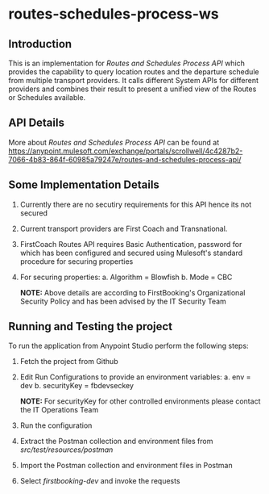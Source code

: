 # routes-schedules-process-ws

## Introduction
This is an implementation for *Routes and Schedules Process API* which provides the capability to query location routes and the departure schedule from multiple transport providers. It calls different System APIs for different providers and combines their result to present a unified view of the Routes or Schedules available.

## API Details
More about *Routes and Schedules Process API* can be found at https://anypoint.mulesoft.com/exchange/portals/scrollwell/4c4287b2-7066-4b83-864f-60985a79247e/routes-and-schedules-process-api/

## Some Implementation Details
1. Currently there are no secutiry requirements for this API hence its not secured
2. Current transport providers are First Coach and Transnational.
3. FirstCoach Routes API requires Basic Authentication, password for which has been configured and secured using Mulesoft's standard procedure for securing properties
4. For securing properties:
    a. Algorithm = Blowfish 
    b. Mode = CBC 
   
   **NOTE:** Above details are according to FirstBooking's Organizational Security Policy and has been advised by the IT Security Team

## Running and Testing the project
To run the application from Anypoint Studio perform the following steps:

1. Fetch the project from Github
2. Edit Run Configurations to provide an environment variables: 
    a. env = dev
    b. securityKey = fbdevseckey
   
   **NOTE:** For securityKey for other controlled environments please contact the IT Operations Team
   
3. Run the configuration
4. Extract the Postman collection and environment files from *src/test/resources/postman*
5. Import the Postman collection and environment files in Postman
6. Select *firstbooking-dev* and invoke the requests
